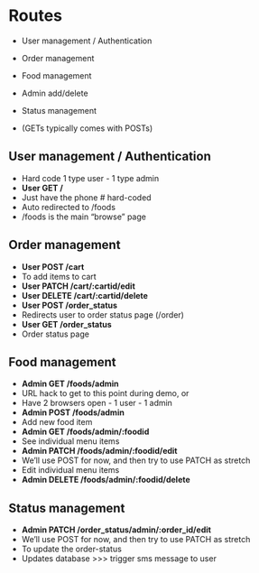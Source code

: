 # Routes
- User management  / Authentication
- Order management
- Food management
- Admin add/delete
- Status management


- (GETs typically comes with POSTs)

## User management  / Authentication
- Hard code 1 type user - 1 type admin
- **User GET /**
- Just have the phone # hard-coded
- Auto redirected to /foods
- /foods is the main “browse” page

## Order management 
- **User POST /cart**
- To add items to cart
- **User PATCH /cart/:cartid/edit**
- **User DELETE /cart/:cartid/delete**
- **User POST /order_status**
- Redirects user to order status page (/order)
- **User GET /order_status**
- Order status page

## Food management
- **Admin GET /foods/admin**
- URL hack to get to this point during demo, or
- Have 2 browsers open - 1 user - 1 admin
- **Admin POST /foods/admin**
- Add new food item 
- **Admin GET /foods/admin/:foodid**
- See individual menu items
- **Admin PATCH /foods/admin/:foodid/edit**
- We’ll use POST for now, and then try to use PATCH as stretch
- Edit individual menu items
- **Admin DELETE /foods/admin/:foodid/delete**

## Status management
- **Admin PATCH /order_status/admin/:order_id/edit**
- We’ll use POST for now, and then try to use PATCH as stretch
- To update the order-status
- Updates database >>> trigger sms message to user
